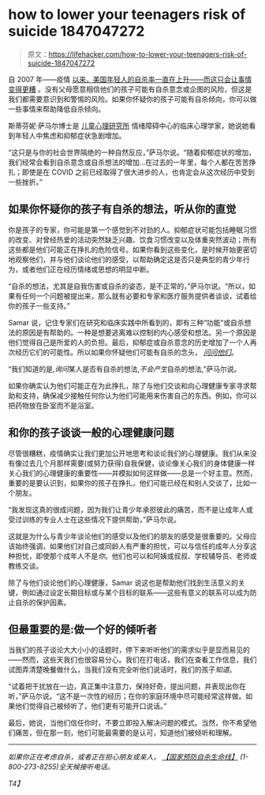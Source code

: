 # how to lower your teenagers risk of suicide 1847047272

> 原文：<https://lifehacker.com/how-to-lower-your-teenagers-risk-of-suicide-1847047272>

自 2007 年——疫情 [以来，美国年轻人的自杀率一直在上升](https://www.aappublications.org/news/2020/12/16/pediatricssuicidestudy121620)[——而这只会让事情变得更糟](https://www.pbs.org/newshour/health/youth-suicide-rates-are-on-the-rise-in-the-u-s) 。没有父母愿意相信他们的孩子可能有自杀意念或企图的风险，但这是我们都需要意识到和警惕的风险。如果你怀疑你的孩子可能有自杀倾向，你可以做一些事情来帮助降低自杀倾向。

斯蒂芬妮·萨马尔博士是 [儿童心理研究所](https://childmind.org/) 情绪障碍中心的临床心理学家，她说她看到年轻人中焦虑和抑郁症状急剧增加。



“这只是与你的社会世界隔绝的一种自然反应，”萨马尔说。“随着抑郁症状的增加，我们经常会看到自杀意念或自杀想法的增加...在过去的一年里，每个人都在苦苦挣扎；即使是在 COVID 之前已经取得了很大进步的人，也肯定会从这次经历中受到一些挫折。”

## 如果你怀疑你的孩子有自杀的想法，听从你的直觉

你是孩子的专家，你可能是第一个感觉到不对劲的人。抑郁症状可能包括睡眠习惯的改变、对曾经热爱的活动突然缺乏兴趣、饮食习惯改变以及体重突然波动；所有这些都是他们可能正在挣扎的危险信号。如果你看到这些变化，是时候开始更密切地观察他们，并与他们谈论他们的感受，以帮助确定这是否只是典型的青少年行为，或者他们正在经历情绪或思想的明显中断。

“自杀的想法，尤其是自我伤害或自杀的姿态，是不正常的，”萨马尔说。“所以，如果有任何一个问题被提出来，那么就有必要和专家和医疗服务提供者谈谈，试着给你的孩子一些支持。”

Samar 说，记住专家们在研究和临床实践中所看到的，即有三种“功能”或自杀想法的原因是有帮助的。一种是想要逃离难以控制的内心感受和想法。另一个原因是他们觉得自己是所爱的人的负担。最后，抑郁症或自杀意念的历史增加了一个人再次经历它们的可能性。所以如果你怀疑他们可能有自杀的念头， [*问问他们*](https://lifehacker.com/you-must-talk-to-your-kids-about-suicide-1833104082)。



“我们知道的是,*询问*某人是否有自杀的想法,*不会产生*自杀的想法,”萨马尔说。

如果你确实认为他们可能正在为此挣扎，除了与他们交谈和向心理健康专家寻求帮助和支持，确保减少接触任何你认为他们可能用来伤害自己的东西。例如，你可以把药物放在卧室而不是浴室。

## 和你的孩子谈谈一般的心理健康问题

尽管很糟糕，疫情确实让我们更加公开地思考和谈论我们的心理健康。我们从来没有像过去几个月那样需要(或努力获得)自我保健，谈论像关心我们的身体健康一样关心我们的心理健康的重要性——并模拟如何这样做——总是一个好主意。然而，重要的是要认识到，如果你的孩子在挣扎，他们可能已经在和别人交谈了，比如一个朋友。

“我发现这真的很成问题，因为我们让青少年承担彼此的痛苦，而不是让成年人或受过训练的专业人士在这些情况下提供帮助，”萨马尔说。



这就是为什么与青少年谈论他们的感受以及他们的朋友的感受是很重要的。父母应该始终强调，如果他们对自己或同龄人有严重的担忧，可以与信任的成年人分享这种担忧，即使那个成年人不是*你*。他们也可以和阿姨或叔叔、学校辅导员、老师或教练交谈。

除了与他们谈论他们的心理健康，Samar 说这也是帮助他们找到生活意义的关键，例如通过设定长期目标或与某个目标的联系——这些有意义的联系可以成为防止自杀的保护因素。

## 但最重要的是:做一个好的倾听者

当我们的孩子谈论大大小小的话题时，停下来听听他们的需求似乎是显而易见的——然而，这些天我们也很容易分心。我们在打电话，我们在查看工作信息，我们试图弄清楚晚餐做什么，当我们没有完全听他们说话时，我们的孩子*知道*。

“试着把干扰放在一边，真正集中注意力，保持好奇，提出问题，并表现出你在听，”萨马尔说。“这不是一次性的经历；在你的家庭环境中尽可能经常这样做。如果他们觉得自己被倾听了，他们更有可能开口说话。”



最后，她说，当他们信任你时，不要立即投入解决问题的模式。当然，你不希望他们痛苦，但在那一刻，他们可能最需要的是认可，知道他们被倾听和理解。

* * *

*如果你正在考虑自杀，或者正在担心朋友或亲人，* [*【国家预防自杀生命线】*](https://suicidepreventionlifeline.org/) *(1-800-273-8255)全天候接听电话。*

 *T4】*